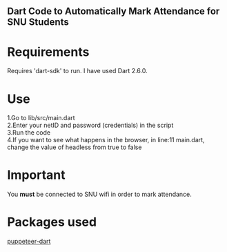 ## Dart Code to Automatically Mark Attendance for SNU Students

# Requirements
  Requires 'dart-sdk' to run. I have used Dart 2.6.0.

# Use
  1.Go to lib/src/main.dart <br>
  2.Enter your netID and password (credentials) in the script <br>
  3.Run the code <br>
  4.If you want to see what happens in the browser, in line:11 main.dart, change the value of headless from true to false <br>


# Important
  You <strong>must</strong> be connected to SNU wifi in order to mark attendance.

# Packages used
  <a href="https://github.com/xvrh/puppeteer-dart">puppeteer-dart</a>
